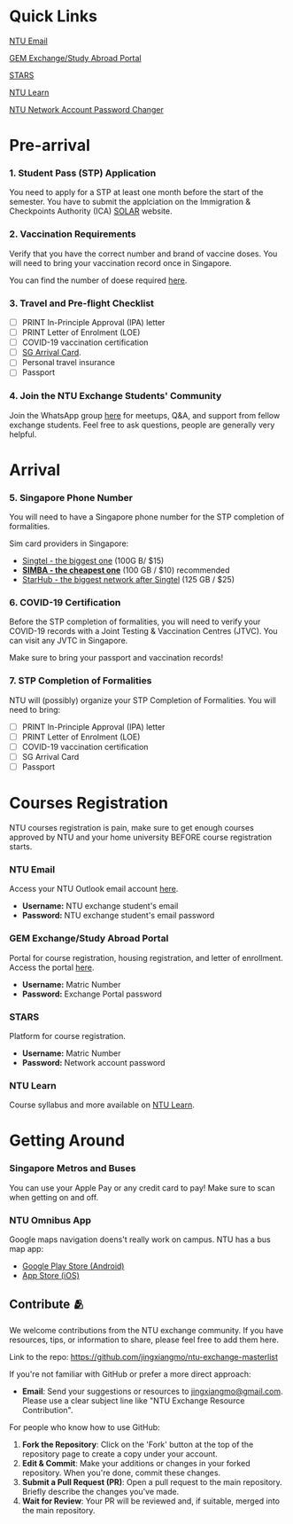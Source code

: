 # Quick Links
[NTU Email](https://outlook.office.com/)

[GEM Exchange/Study Abroad Portal](https://venus2.wis.ntu.edu.sg/GEMT/Student/StudentLogin.aspx)

[STARS](https://venus2.wis.ntu.edu.sg/GEMT/Student/StudentLogin.aspx)

[NTU Learn](https://ntulearn.ntu.edu.sg/ultra/institution-page)

[NTU Network Account Password Changer](https://pwd.ntu.edu.sg)


# Pre-arrival 
### 1. Student Pass (STP) Application
You need to apply for a STP at least one month before the start of the semester. You have to submit the applciation on the Immigration & Checkpoints Authority
(ICA) [SOLAR](https://eservices.ica.gov.sg/solar/index.xhtml) website.

### 2. Vaccination Requirements
Verify that you have the correct number and brand of vaccine doses. You will need to bring your vaccination record once in Singapore.

You can find the number of doese required [here](https://www.moh.gov.sg/covid-19/vaccination/faqs-on-overseas-vaccination-records-travel#overseasvax).


### 3. Travel and Pre-flight Checklist
- [ ] PRINT In-Principle Approval (IPA) letter
- [ ] PRINT Letter of Enrolment (LOE)
- [ ] COVID-19 vaccination certification
- [ ] [SG Arrival Card](https://eservices.ica.gov.sg/sgarrivalcard/).
- [ ] Personal travel insurance
- [ ] Passport

### 4. Join the NTU Exchange Students' Community
Join the WhatsApp group [here](https://chat.whatsapp.com/CpCrG6GiQdl2YCxojw3n6D) for meetups, Q&A, and support from fellow exchange students. Feel free to ask questions, people are generally very helpful.

# Arrival
### 5. Singapore Phone Number
You will need to have a Singapore phone number for the STP completion of formalities.

Sim card providers in Singapore:
- [Singtel - the biggest one](https://www.simba.sg/personal) (100G B/ $15)
- **[SIMBA - the cheapest one](https://www.singtel.com/personal/products-services/mobile/prepaid-plans/hi-sim-cards)** (100 GB / $10) recommended
- [StarHub - the biggest network after Singtel](https://www.starhub.com/personal/mobile/mobile-phones-plans/prepaid-cards.html) (125 GB / $25)

### 6. COVID-19 Certification
Before the STP completion of formalities, you will need to verify your COVID-19 records with a Joint Testing & Vaccination Centres (JTVC). You can visit any JVTC in Singapore. 

Make sure to bring your passport and vaccination records!

### 7. STP Completion of Formalities

NTU will (possibly) organize your STP Completion of Formalities. You will need to bring:
- [ ] PRINT In-Principle Approval (IPA) letter
- [ ] PRINT Letter of Enrolment (LOE)
- [ ] COVID-19 vaccination certification
- [ ] SG Arrival Card
- [ ] Passport

# Courses Registration
NTU courses registration is pain, make sure to get enough courses approved by NTU and your home university BEFORE course registration starts.

### NTU Email
Access your NTU Outlook email account [here](https://outlook.office.com/).
- **Username:** NTU exchange student's email
- **Password:** NTU exchange student's email password

### GEM Exchange/Study Abroad Portal
Portal for course registration, housing registration, and letter of enrollment. Access the portal [here](https://venus2.wis.ntu.edu.sg/GEMT/Student/StudentLogin.aspx).
- **Username:** Matric Number
- **Password:** Exchange Portal password

### STARS
Platform for course registration.
- **Username:** Matric Number
- **Password:** Network account password

### NTU Learn
Course syllabus and more available on [NTU Learn](https://ntulearn.ntu.edu.sg/ultra/institution-page).

# Getting Around 
### Singapore Metros and Buses
You can use your Apple Pay or any credit card to pay! Make sure to scan when getting on and off.

### NTU Omnibus App
Google maps navigation doens't really work on campus. NTU has a bus map app:

- [Google Play Store (Android)](https://play.google.com/store/apps/details?id=pw.adithya.ntubusnow&pcampaignid=)
- [App Store (iOS)](https://apps.apple.com/us/app/ntu-omnibus/id1636457987)


## Contribute 🫂
We welcome contributions from the NTU exchange community. If you have resources, tips, or information to share, please feel free to add them here.

Link to the repo: https://github.com/jingxiangmo/ntu-exchange-masterlist

If you're not familiar with GitHub or prefer a more direct approach:
- **Email**: Send your suggestions or resources to [jingxiangmo@gmail.com](mailto:jingxiangmo@gmail.com). Please use a clear subject line like "NTU Exchange Resource Contribution".

For people who know how to use GitHub:
1. **Fork the Repository**: Click on the 'Fork' button at the top of the repository page to create a copy under your account.
2. **Edit & Commit**: Make your additions or changes in your forked repository. When you're done, commit these changes.
3. **Submit a Pull Request (PR)**: Open a pull request to the main repository. Briefly describe the changes you've made.
4. **Wait for Review**: Your PR will be reviewed and, if suitable, merged into the main repository.
